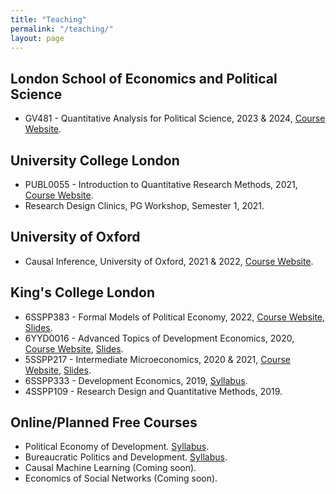 ```yaml
---
title: "Teaching"
permalink: "/teaching/"
layout: page
---
```


## London School of Economics and Political Science

 - GV481 - Quantitative Analysis for Political Science, 2023 & 2024, <a href="https://www.lse.ac.uk/resources/calendar2022-2023/courseGuides/GV/2022_GV481.htm" target="_blank">Course Website</a>.

## University College London

- PUBL0055 - Introduction to Quantitative Research Methods, 2021, <a href="https://uclspp.github.io/PUBL0055//" target="_blank">Course Website</a>.
- Research Design Clinics, PG Workshop, Semester 1, 2021.

## University of Oxford

- Causal Inference, University of Oxford, 2021 & 2022, <a href="https://ftraposo.github.io/causal_inference/" target="_blank">Course Website</a>. 

## King's College London 

- 6SSPP383 - Formal Models of Political Economy, 2022, [Course Website](https://www.kcl.ac.uk/abroad/module-options/module?id=33c5f49a-4c1f-4c63-a7aa-69000338386a#:~:text=This%20course%20examines%20public%20policy,complex%20working%20of%20political%20systems.), <a href="https://ftraposo.github.io/Slides_formal.pdf" target="_blank">Slides</a>.
- 6YYD0016 - Advanced Topics of Development Economics, 2020, [Course Website](https://uclspp.github.io/PUBL0055/), <a href="https://ftraposo.github.io/Slides_Advanced_Development.pdf" target="_blank">Slides</a>.
- 5SSPP217 - Intermediate Microeconomics, 2020 & 2021, [Course Website](https://www.kcl.ac.uk/abroad/module-options/intermediate-microeconomics-1), <a href="https://ftraposo.github.io/Slides_Micro.pdf" target="_blank">Slides</a>.
- 6SSPP333 - Development Economics, 2019, [Syllabus](https://ftraposo.github.io/6SSPP333_Syllabus_Autum%202023-24.pdf).
- 4SSPP109 - Research Design and Quantitative Methods, 2019.

## Online/Planned Free Courses

- Political Economy of Development. <a href="https://ftraposo.github.io/Political_Economy_of_Development_Syllabus.pdf" target="_blank">Syllabus</a>.
- Bureaucratic Politics and Development. <a href="https://ftraposo.github.io/Bureaucratic_Politics_and_Development_Syllabus.pdf" target="_blank">Syllabus</a>.
- Causal Machine Learning (Coming soon).
- Economics of Social Networks (Coming soon).
